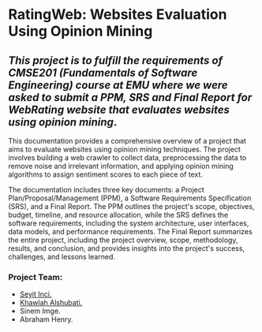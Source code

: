 # RatingWeb: Websites Evaluation Using Opinion Mining

## *This project is to fulfill the requirements of CMSE201 (Fundamentals of Software Engineering) course at EMU where we were asked to submit a PPM, SRS and Final Report for WebRating website that evaluates websites using opinion mining*. 


This documentation provides a comprehensive overview of a project that aims to evaluate websites using opinion mining techniques. The project involves building a web crawler to collect data, preprocessing the data to remove noise and irrelevant information, and applying opinion mining algorithms to assign sentiment scores to each piece of text.

The documentation includes three key documents: a Project Plan/Proposal/Management (PPM), a Software Requirements Specification (SRS), and a Final Report. The PPM outlines the project's scope, objectives, budget, timeline, and resource allocation, while the SRS defines the software requirements, including the system architecture, user interfaces, data models, and performance requirements. The Final Report summarizes the entire project, including the project overview, scope, methodology, results, and conclusion, and provides insights into the project's success, challenges, and lessons learned.

### Project Team: 
- [Seyit Inci.](https://github.com/seyitahmetinci/)
- [Khawlah Alshubati.](https://github.com/alshubati99)
- Sinem Imge. 
- Abraham Henry.
